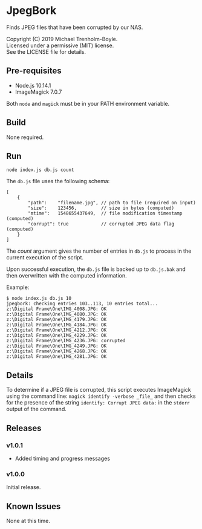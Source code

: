 # JpegBork

Finds JPEG files that have been corrupted by our NAS.

Copyright (C) 2019 Michael Trenholm-Boyle.<br/>
Licensed under a permissive (MIT) license.<br/>
See the LICENSE file for details.


## Pre-requisites

* Node.js 10.14.1
* ImageMagick 7.0.7

Both `node` and `magick` must be in your PATH environment variable.


## Build

None required.


## Run

```
node index.js db.js count
```

The `db.js` file uses the following schema:

```
[
    {
        "path":    "filename.jpg", // path to file (required on input)
        "size":    123456,         // size in bytes (computed)
        "mtime":   1548655437649,  // file modification timestamp (computed)
        "corrupt": true            // corrupted JPEG data flag (computed)
	}
]
```

The _count_ argument gives the number of entries in `db.js` to process
in the current execution of the script.

Upon successful execution, the `db.js` file is backed up to `db.js.bak` and
then overwritten with the computed information.

Example:

```
$ node index.js db.js 10
jpegbork: checking entries 103..113, 10 entries total...
z:\Digital Frame\One\IMG_4008.JPG: OK
z:\Digital Frame\One\IMG_4080.JPG: OK
z:\Digital Frame\One\IMG_4179.JPG: OK
z:\Digital Frame\One\IMG_4184.JPG: OK
z:\Digital Frame\One\IMG_4212.JPG: OK
z:\Digital Frame\One\IMG_4229.JPG: OK
z:\Digital Frame\One\IMG_4236.JPG: corrupted
z:\Digital Frame\One\IMG_4249.JPG: OK
z:\Digital Frame\One\IMG_4268.JPG: OK
z:\Digital Frame\One\IMG_4281.JPG: OK
```

## Details

To determine if a JPEG file is corrupted, this script executes ImageMagick
using the command line: `magick identify -verbose _file_` and then checks
for the presence of the string `identify: Corrupt JPEG data:` in the `stderr`
output of the command.


## Releases

### v1.0.1

* Added timing and progress messages

### v1.0.0

Initial release.

## Known Issues

None at this time.
